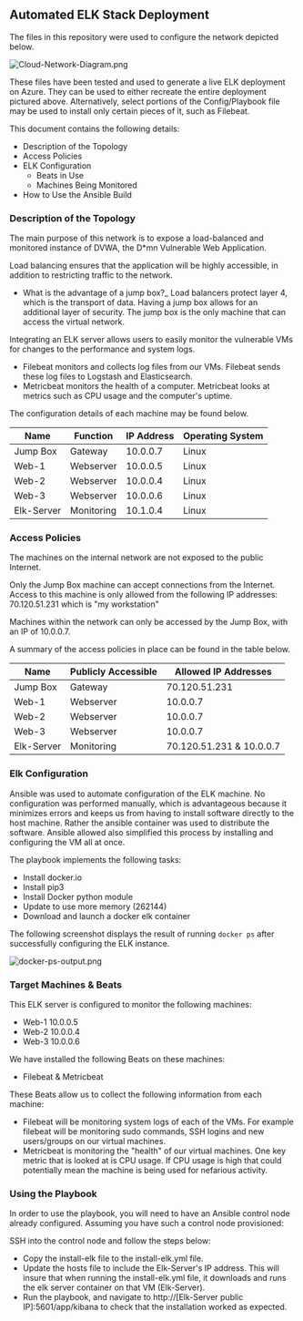 ## Automated ELK Stack Deployment

The files in this repository were used to configure the network depicted below.

![Cloud-Network-Diagram.png](Images/Cloud_Network_Diagram.png)

These files have been tested and used to generate a live ELK deployment on Azure. They can be used to either recreate the entire deployment pictured above. Alternatively, select portions of the Config/Playbook file may be used to install only certain pieces of it, such as Filebeat.


This document contains the following details:
- Description of the Topology
- Access Policies
- ELK Configuration
  - Beats in Use
  - Machines Being Monitored
- How to Use the Ansible Build


### Description of the Topology

The main purpose of this network is to expose a load-balanced and monitored instance of DVWA, the D*mn Vulnerable Web Application.

Load balancing ensures that the application will be highly accessible, in addition to restricting traffic to the network.
- What is the advantage of a jump box?_ Load balancers protect layer 4, which is the transport of data. Having a jump box allows for an additional layer of security. The jump box is the only machine that can access the virtual network. 

Integrating an ELK server allows users to easily monitor the vulnerable VMs for changes to the performance and system logs.
- Filebeat monitors and collects log files from our VMs. Filebeat sends these log files to Logstash and Elasticsearch. 
- Metricbeat monitors the health of a computer. Metricbeat looks at metrics such as CPU usage and the computer's uptime.

The configuration details of each machine may be found below.

| Name       | Function   | IP Address | Operating System |
|------------|------------|------------|------------------|
| Jump Box   | Gateway    | 10.0.0.7   | Linux            |
| Web-1      | Webserver  | 10.0.0.5   | Linux            |
| Web-2      | Webserver  | 10.0.0.4   | Linux            |
| Web-3      | Webserver  | 10.0.0.6   | Linux            |
| Elk-Server | Monitoring | 10.1.0.4   | Linux            |

### Access Policies

The machines on the internal network are not exposed to the public Internet. 

Only the Jump Box machine can accept connections from the Internet. Access to this machine is only allowed from the following IP addresses: 70.120.51.231 which is "my workstation"

Machines within the network can only be accessed by the Jump Box, with an IP of 10.0.0.7.

A summary of the access policies in place can be found in the table below.

| Name       | Publicly Accessible | Allowed IP Addresses     |
|------------|---------------------|--------------------------|
| Jump Box   | Gateway             | 70.120.51.231            |
| Web-1      | Webserver           | 10.0.0.7                 |
| Web-2      | Webserver           | 10.0.0.7                 |
| Web-3      | Webserver           | 10.0.0.7                 |
| Elk-Server | Monitoring          | 70.120.51.231 & 10.0.0.7 |

### Elk Configuration

Ansible was used to automate configuration of the ELK machine. No configuration was performed manually, which is advantageous because it minimizes errors and keeps us from having to install software directly to the host machine. Rather the ansible container was used to distribute the software. Ansible allowed also simplified this process by installing and configuring the VM all at once. 


The playbook implements the following tasks:
- Install docker.io
- Install pip3
- Install Docker python module
- Update to use more memory (262144) 
- Download and launch a docker elk container

The following screenshot displays the result of running `docker ps` after successfully configuring the ELK instance.

![docker-ps-output.png](Images/docker_ps_output.png)

### Target Machines & Beats
This ELK server is configured to monitor the following machines:
- Web-1 10.0.0.5
- Web-2 10.0.0.4
- Web-3 10.0.0.6

We have installed the following Beats on these machines:
- Filebeat & Metricbeat

These Beats allow us to collect the following information from each machine:
- Filebeat will be monitoring system logs of each of the VMs. For example filebeat will be monitoring sudo commands, SSH logins and new users/groups on our virtual machines. 
- Metricbeat is monitoring the "health" of our virtual machines. One key metric that is looked at is CPU usage. If CPU usage is high that could potentially mean the machine is being used for nefarious activity.


### Using the Playbook
In order to use the playbook, you will need to have an Ansible control node already configured. Assuming you have such a control node provisioned: 

SSH into the control node and follow the steps below:
- Copy the install-elk file to the install-elk.yml file.
- Update the hosts file to include the Elk-Server's IP address. This will insure that when running the  install-elk.yml file, it downloads and runs the elk server container on that VM (Elk-Server). 
- Run the playbook, and navigate to http://[Elk-Server public IP]:5601/app/kibana to check that the installation worked as expected.
